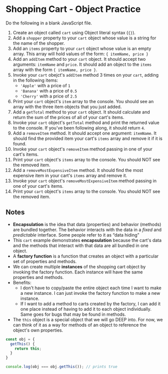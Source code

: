 # Shopping Cart - Object Practice

Do the following in a blank JavaScript file.

1. Create an object called `cart` using Object literal syntax (`{}`).
2. Add a `shopper` property to your `cart` object whose value is a string for the name of the shopper.
3. Add an `items` property to your `cart` object whose value is an empty array. This array will hold values of the form: `{ itemName, price }`
4. Add an `addItem` method to your `cart` object. It should accept two arguments: `itemName` and `price`. It should add an object to the `items` array with the form `{ itemName, price }`.
5. Invoke your `cart` obejct's `addItem` method 3 times on your `cart`, adding in the following items:
    * `'Apple'` with a price of `1`
    * `'Banana'` with a price of `0.5`
    * `'Cherry'` with a price of `2.5`
6. Print your `cart` object's `item` array to the console. You should see an array with the three item objects that you just added.
7. Add a `getTotal` method to your `cart` object. It should calculate and return the sum of the prices of all of your cart's items.
8. Invoke your `cart` object's `getTotal` method and print the returned value to the console. If you've been following along, it should return `4`.
9. Add a `removeItem` method. It should accept one argument: `itemName`. It should find the provided item your cart's `items` array and remove it if it is found. 
10. Invoke your `cart` object's `removeItem` method passing in one of your cart's items.
11. Print your `cart` object's `items` array to the console. You should NOT see the removed item.
12. Add a `removeMostExpensiveItem` method. It should find the most expensive item in your cart's `items` array and remove it.
13. Invoke your `cart` object's `removeMostExpensiveItem` method passing in one of your cart's items.
14. Print your `cart` object's `items` array to the console. You should NOT see the removed item.


## Notes
* **Encapsulation** is the idea that data (properties) and behavior (methods) are bundled together. The behavior interacts with the data in a _fixed_ and _predictable_ interface.
Some people refer to it as “data hiding”
* This `cart` example demonstrates **encapsulation** because the cart's data and the methods that interact with that data are all bundled in one object.
* A **factory function** is a function that creates an object with a particular set of properties and methods.
* We can create multiple **instances** of the shopping cart object by invoking the factory function. Each instance will have the same properties and methods.
* Benefits:
   * I don't have to copy/paste the entire object each time I want to make a new instance. I can just invoke the factory function to make a new instance.
   * If I want to add a method to carts created by the factory, I can add it one place instead of having to add it to each object individually. Same goes for bugs that may be found in methods.
* The `this` object is a special object that we will go DEEP into. For now, we can think of it as a way for methods of an object to reference the object's own properties.

```js
const obj = {
  getThis() {
    return this;
  }
}

console.log(obj === obj.getThis()); // prints true
```

